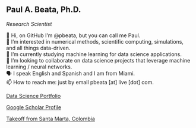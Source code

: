 ## Paul A. Beata, Ph.D.
_Research Scientist_

👋 Hi, on GitHub I’m @pbeata, but you can call me Paul.   
👀 I’m interested in numerical methods, scientific computing, simulations, and all things data-driven.   
🌱 I’m currently studying machine learning for data science applications.   
🎯 I’m looking to collaborate on data science projects that leverage machine learning / neural networks.   
🗣️ I speak English and Spanish and I am from Miami.   
📫 How to reach me: just by email pbeata [at] live [dot] com.  

<!---
pbeata/pbeata is a ✨ special ✨ repository because its `README.md` (this file) appears on your GitHub profile.
You can click the Preview link to take a look at your changes.
--->

[Data Science Portfolio](https://pbeata.github.io/portfolio/)

[Google Scholar Profile](https://scholar.google.com/citations?hl=en&user=Eq7QLVYAAAAJ)

[Takeoff from Santa Marta, Colombia](https://www.youtube.com/watch?v=_1Ofq7Dq6AY)
